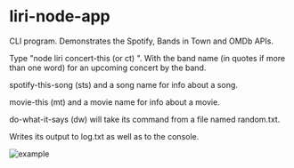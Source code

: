 # liri-node-app

CLI program. Demonstrates the Spotify, Bands in Town and OMDb APIs.

Type "node liri concert-this (or ct) <band-name>".  With the band name (in quotes if more than one word) for an upcoming concert by the band.

spotify-this-song (sts) and a song name for info about a song.

movie-this (mt) and a movie name for info about a movie.

do-what-it-says (dw) will take its command from a file named random.txt.

Writes its output to log.txt as well as to the console.

![example](https://user-images.githubusercontent.com/4602485/47160103-d38d5000-d2b4-11e8-88fb-5cd699baa973.JPG)
